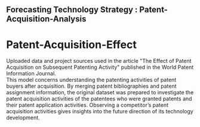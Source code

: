 ## Forecasting Technology Strategy : Patent-Acquisition-Analysis
# Patent-Acquisition-Effect
Uploaded data and project sources used in the article "The Effect of Patent Acquisition on Subsequent Patenting Activity" published in the World Patent Information Journal. </br>
This model concerns understanding the patenting activities of patent buyers after acquisition. By merging patent bibliographies and patent assignment information, the original dataset was prepared to investigate the patent acquisition activities of the patentees who were granted patents and their patent application activities. Observing a competitor’s patent acquisition activities gives insights into the future direction of its technology development. 
